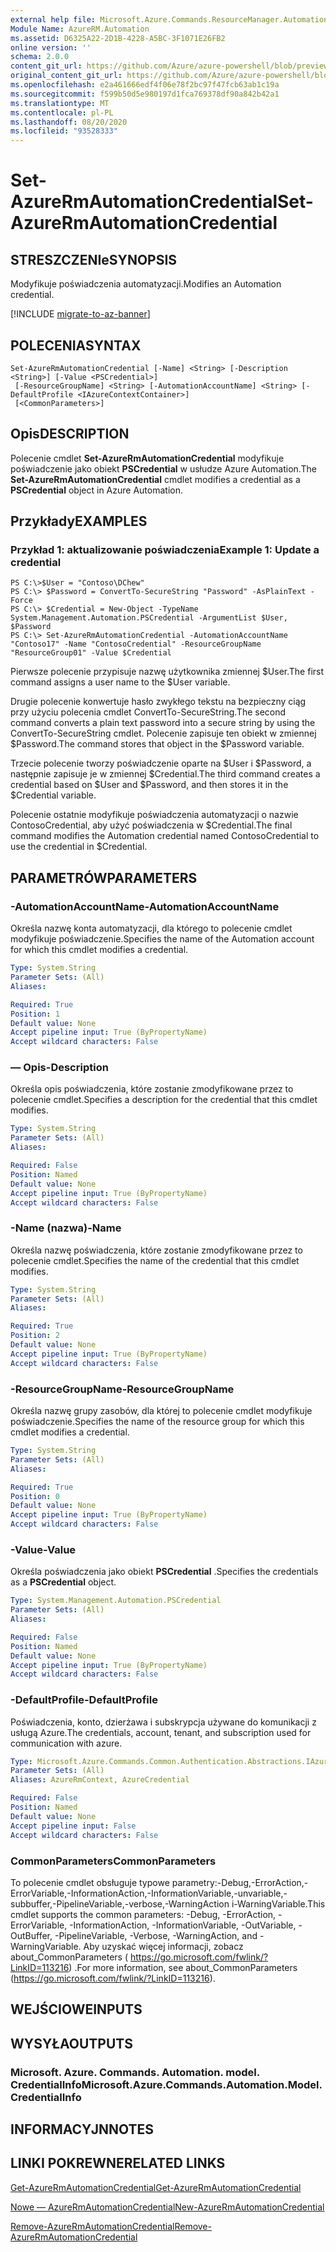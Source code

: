 ```yaml
---
external help file: Microsoft.Azure.Commands.ResourceManager.Automation.dll-Help.xml
Module Name: AzureRM.Automation
ms.assetid: D6325A22-2D1B-4228-A5BC-3F1071E26FB2
online version: ''
schema: 2.0.0
content_git_url: https://github.com/Azure/azure-powershell/blob/preview/src/ResourceManager/Automation/Commands.Automation/help/Set-AzureRMAutomationCredential.md
original_content_git_url: https://github.com/Azure/azure-powershell/blob/preview/src/ResourceManager/Automation/Commands.Automation/help/Set-AzureRMAutomationCredential.md
ms.openlocfilehash: e2a461666edf4f06e78f2bc97f47fcb63ab1c19a
ms.sourcegitcommit: f599b50d5e980197d1fca769378df90a842b42a1
ms.translationtype: MT
ms.contentlocale: pl-PL
ms.lasthandoff: 08/20/2020
ms.locfileid: "93528333"
---
```

# <span data-ttu-id="98c49-101">Set-AzureRmAutomationCredential</span><span class="sxs-lookup"><span data-stu-id="98c49-101">Set-AzureRmAutomationCredential</span></span>

## <span data-ttu-id="98c49-102">STRESZCZENIe</span><span class="sxs-lookup"><span data-stu-id="98c49-102">SYNOPSIS</span></span>
<span data-ttu-id="98c49-103">Modyfikuje poświadczenia automatyzacji.</span><span class="sxs-lookup"><span data-stu-id="98c49-103">Modifies an Automation credential.</span></span>

[!INCLUDE [migrate-to-az-banner](../../includes/migrate-to-az-banner.md)]

## <span data-ttu-id="98c49-104">POLECENIA</span><span class="sxs-lookup"><span data-stu-id="98c49-104">SYNTAX</span></span>

```
Set-AzureRmAutomationCredential [-Name] <String> [-Description <String>] [-Value <PSCredential>]
 [-ResourceGroupName] <String> [-AutomationAccountName] <String> [-DefaultProfile <IAzureContextContainer>]
 [<CommonParameters>]
```

## <span data-ttu-id="98c49-105">Opis</span><span class="sxs-lookup"><span data-stu-id="98c49-105">DESCRIPTION</span></span>
<span data-ttu-id="98c49-106">Polecenie cmdlet **Set-AzureRmAutomationCredential** modyfikuje poświadczenie jako obiekt **PSCredential** w usłudze Azure Automation.</span><span class="sxs-lookup"><span data-stu-id="98c49-106">The **Set-AzureRmAutomationCredential** cmdlet modifies a credential as a **PSCredential** object in Azure Automation.</span></span>

## <span data-ttu-id="98c49-107">Przykłady</span><span class="sxs-lookup"><span data-stu-id="98c49-107">EXAMPLES</span></span>

### <span data-ttu-id="98c49-108">Przykład 1: aktualizowanie poświadczenia</span><span class="sxs-lookup"><span data-stu-id="98c49-108">Example 1: Update a credential</span></span>
```
PS C:\>$User = "Contoso\DChew"
PS C:\> $Password = ConvertTo-SecureString "Password" -AsPlainText -Force
PS C:\> $Credential = New-Object -TypeName System.Management.Automation.PSCredential -ArgumentList $User, $Password
PS C:\> Set-AzureRmAutomationCredential -AutomationAccountName "Contoso17" -Name "ContosoCredential" -ResourceGroupName "ResourceGroup01" -Value $Credential
```

<span data-ttu-id="98c49-109">Pierwsze polecenie przypisuje nazwę użytkownika zmiennej $User.</span><span class="sxs-lookup"><span data-stu-id="98c49-109">The first command assigns a user name to the $User variable.</span></span>

<span data-ttu-id="98c49-110">Drugie polecenie konwertuje hasło zwykłego tekstu na bezpieczny ciąg przy użyciu polecenia cmdlet ConvertTo-SecureString.</span><span class="sxs-lookup"><span data-stu-id="98c49-110">The second command converts a plain text password into a secure string by using the ConvertTo-SecureString cmdlet.</span></span>
<span data-ttu-id="98c49-111">Polecenie zapisuje ten obiekt w zmiennej $Password.</span><span class="sxs-lookup"><span data-stu-id="98c49-111">The command stores that object in the $Password variable.</span></span>

<span data-ttu-id="98c49-112">Trzecie polecenie tworzy poświadczenie oparte na $User i $Password, a następnie zapisuje je w zmiennej $Credential.</span><span class="sxs-lookup"><span data-stu-id="98c49-112">The third command creates a credential based on $User and $Password, and then stores it in the $Credential variable.</span></span>

<span data-ttu-id="98c49-113">Polecenie ostatnie modyfikuje poświadczenia automatyzacji o nazwie ContosoCredential, aby użyć poświadczenia w $Credential.</span><span class="sxs-lookup"><span data-stu-id="98c49-113">The final command modifies the Automation credential named ContosoCredential to use the credential in $Credential.</span></span>

## <span data-ttu-id="98c49-114">PARAMETRÓW</span><span class="sxs-lookup"><span data-stu-id="98c49-114">PARAMETERS</span></span>

### <span data-ttu-id="98c49-115">-AutomationAccountName</span><span class="sxs-lookup"><span data-stu-id="98c49-115">-AutomationAccountName</span></span>
<span data-ttu-id="98c49-116">Określa nazwę konta automatyzacji, dla którego to polecenie cmdlet modyfikuje poświadczenie.</span><span class="sxs-lookup"><span data-stu-id="98c49-116">Specifies the name of the Automation account for which this cmdlet modifies a credential.</span></span>

```yaml
Type: System.String
Parameter Sets: (All)
Aliases: 

Required: True
Position: 1
Default value: None
Accept pipeline input: True (ByPropertyName)
Accept wildcard characters: False
```

### <span data-ttu-id="98c49-117">— Opis</span><span class="sxs-lookup"><span data-stu-id="98c49-117">-Description</span></span>
<span data-ttu-id="98c49-118">Określa opis poświadczenia, które zostanie zmodyfikowane przez to polecenie cmdlet.</span><span class="sxs-lookup"><span data-stu-id="98c49-118">Specifies a description for the credential that this cmdlet modifies.</span></span>

```yaml
Type: System.String
Parameter Sets: (All)
Aliases: 

Required: False
Position: Named
Default value: None
Accept pipeline input: True (ByPropertyName)
Accept wildcard characters: False
```

### <span data-ttu-id="98c49-119">-Name (nazwa)</span><span class="sxs-lookup"><span data-stu-id="98c49-119">-Name</span></span>
<span data-ttu-id="98c49-120">Określa nazwę poświadczenia, które zostanie zmodyfikowane przez to polecenie cmdlet.</span><span class="sxs-lookup"><span data-stu-id="98c49-120">Specifies the name of the credential that this cmdlet modifies.</span></span>

```yaml
Type: System.String
Parameter Sets: (All)
Aliases: 

Required: True
Position: 2
Default value: None
Accept pipeline input: True (ByPropertyName)
Accept wildcard characters: False
```

### <span data-ttu-id="98c49-121">-ResourceGroupName</span><span class="sxs-lookup"><span data-stu-id="98c49-121">-ResourceGroupName</span></span>
<span data-ttu-id="98c49-122">Określa nazwę grupy zasobów, dla której to polecenie cmdlet modyfikuje poświadczenie.</span><span class="sxs-lookup"><span data-stu-id="98c49-122">Specifies the name of the resource group for which this cmdlet modifies a credential.</span></span>

```yaml
Type: System.String
Parameter Sets: (All)
Aliases: 

Required: True
Position: 0
Default value: None
Accept pipeline input: True (ByPropertyName)
Accept wildcard characters: False
```

### <span data-ttu-id="98c49-123">-Value</span><span class="sxs-lookup"><span data-stu-id="98c49-123">-Value</span></span>
<span data-ttu-id="98c49-124">Określa poświadczenia jako obiekt **PSCredential** .</span><span class="sxs-lookup"><span data-stu-id="98c49-124">Specifies the credentials as a **PSCredential** object.</span></span>

```yaml
Type: System.Management.Automation.PSCredential
Parameter Sets: (All)
Aliases: 

Required: False
Position: Named
Default value: None
Accept pipeline input: True (ByPropertyName)
Accept wildcard characters: False
```

### <span data-ttu-id="98c49-125">-DefaultProfile</span><span class="sxs-lookup"><span data-stu-id="98c49-125">-DefaultProfile</span></span>
<span data-ttu-id="98c49-126">Poświadczenia, konto, dzierżawa i subskrypcja używane do komunikacji z usługą Azure.</span><span class="sxs-lookup"><span data-stu-id="98c49-126">The credentials, account, tenant, and subscription used for communication with azure.</span></span>

```yaml
Type: Microsoft.Azure.Commands.Common.Authentication.Abstractions.IAzureContextContainer
Parameter Sets: (All)
Aliases: AzureRmContext, AzureCredential

Required: False
Position: Named
Default value: None
Accept pipeline input: False
Accept wildcard characters: False
```

### <span data-ttu-id="98c49-127">CommonParameters</span><span class="sxs-lookup"><span data-stu-id="98c49-127">CommonParameters</span></span>
<span data-ttu-id="98c49-128">To polecenie cmdlet obsługuje typowe parametry:-Debug,-ErrorAction,-ErrorVariable,-InformationAction,-InformationVariable,-unvariable,-subbuffer,-PipelineVariable,-verbose,-WarningAction i-WarningVariable.</span><span class="sxs-lookup"><span data-stu-id="98c49-128">This cmdlet supports the common parameters: -Debug, -ErrorAction, -ErrorVariable, -InformationAction, -InformationVariable, -OutVariable, -OutBuffer, -PipelineVariable, -Verbose, -WarningAction, and -WarningVariable.</span></span> <span data-ttu-id="98c49-129">Aby uzyskać więcej informacji, zobacz about_CommonParameters ( https://go.microsoft.com/fwlink/?LinkID=113216) .</span><span class="sxs-lookup"><span data-stu-id="98c49-129">For more information, see about_CommonParameters (https://go.microsoft.com/fwlink/?LinkID=113216).</span></span>

## <span data-ttu-id="98c49-130">WEJŚCIOWE</span><span class="sxs-lookup"><span data-stu-id="98c49-130">INPUTS</span></span>

## <span data-ttu-id="98c49-131">WYSYŁA</span><span class="sxs-lookup"><span data-stu-id="98c49-131">OUTPUTS</span></span>

### <span data-ttu-id="98c49-132">Microsoft. Azure. Commands. Automation. model. CredentialInfo</span><span class="sxs-lookup"><span data-stu-id="98c49-132">Microsoft.Azure.Commands.Automation.Model.CredentialInfo</span></span>

## <span data-ttu-id="98c49-133">INFORMACYJN</span><span class="sxs-lookup"><span data-stu-id="98c49-133">NOTES</span></span>

## <span data-ttu-id="98c49-134">LINKI POKREWNE</span><span class="sxs-lookup"><span data-stu-id="98c49-134">RELATED LINKS</span></span>

[<span data-ttu-id="98c49-135">Get-AzureRmAutomationCredential</span><span class="sxs-lookup"><span data-stu-id="98c49-135">Get-AzureRmAutomationCredential</span></span>](./Get-AzureRMAutomationCredential.md)

[<span data-ttu-id="98c49-136">Nowe — AzureRmAutomationCredential</span><span class="sxs-lookup"><span data-stu-id="98c49-136">New-AzureRmAutomationCredential</span></span>](./New-AzureRMAutomationCredential.md)

[<span data-ttu-id="98c49-137">Remove-AzureRmAutomationCredential</span><span class="sxs-lookup"><span data-stu-id="98c49-137">Remove-AzureRmAutomationCredential</span></span>](./Remove-AzureRMAutomationCredential.md)


